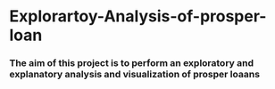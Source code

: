 # Explorartoy-Analysis-of-prosper-loan

### The aim of this project is to perform an exploratory and explanatory analysis and visualization of prosper loaans 
